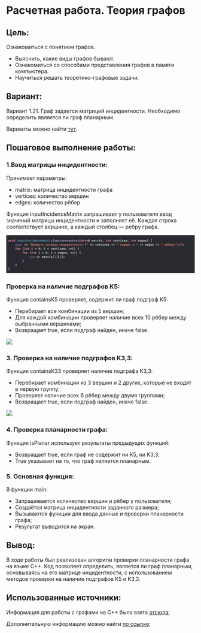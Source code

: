 # Расчетная работа. Теория графов
## Цель:
 Ознакомиться с понятием графов.
- Выяснить, какие виды графов бывают.
- Ознакомиться со способами представления графов в памяти компьютера.
- Научиться решать теоретико-графовые задачи.

## Вариант:
Вариант 1.21. Граф задается матрицей инцидентности. Необходимо определить является ли граф планарным.

Варианты можно найти [тут](https://drive.google.com/file/d/1-rSQZex8jW-2DlY2kko18gU1oUAtEGHl/view).

## Пошаговое выполнение работы:

### 1.Ввод матрицы инцидентности:

Принимает параметры:
 * matrix: матрица инцидентности графа
 * vertices: количество вершин
 * edges: количество рёбер

Функция inputIncidenceMatrix запрашивает у пользователя ввод значений матрицы инцидентности и заполняет её. 
Каждая строка соответствует вершине, а каждый столбец — ребру графа.

![](https://github.com/w4nderwaffe/git_test-/blob/main/Снимок%20экрана%202024-12-03%20в%2023.50.07.png)

### Проверка на наличие подграфов K5:

Функция containsK5 проверяет, содержит ли граф подграф K5:

* Перебирает все комбинации из 5 вершин;
* Для каждой комбинации проверяет наличие всех 10 рёбер между выбранными вершинами;
* Возвращает true, если подграф найден, иначе false.

![](./check_connect.png)


### 3.  Проверка на наличие подграфов K3,3:

Функция containsK33 проверяет наличие подграфа K3,3:

* Перебирает комбинации из 3 вершин и 2 других, которые не входят в первую группу;
* Проверяет наличие всех 6 рёбер между двумя группами;
* Возвращает true, если подграф найден, иначе false.

![](./func.png)

### 4. Проверка планарности графа:

Функция isPlanar использует результаты предыдущих функций:

* Возвращает true, если граф не содержит ни K5, ни K3,3;
* True указывает на то, что граф является планарным.

### 5. Основная функция:

В функции main:

* Запрашивается количество вершин и рёбер у пользователя;
* Создаётся матрица инцидентности заданного размера;
* Вызываются функции для ввода данных и проверки планарности графа;
* Результат выводится на экран.

## Вывод:

В ходе работы был реализован алгоритм проверки планарности графа на языке C++. Код позволяет определить, является ли граф планарным, основываясь на его матрице инцидентности, с использованием методов проверки на наличие подграфов K5 и K3,3.

## Использованные источники:

Информация для работы с графами на C++ была взята [отсюда](https://brestprog.by/topics/);

Дополнительную информацию можно найти [по ссылке](https://www.google.com/);
